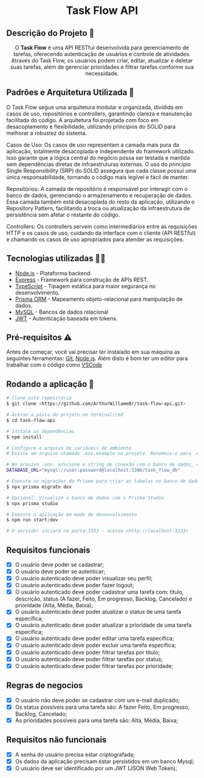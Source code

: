 <h1 align="center">Task Flow API</h1>

## Descrição do Projeto 📃

<p align="center">O <strong>Task Flow</strong> é uma API RESTful desenvolvida para gerenciamento de tarefas, oferecendo autenticação de usuários e controle de atividades. Através do Task Flow, os usuários podem criar, editar, atualizar e deletar suas tarefas, além de gerenciar prioridades e filtrar tarefas conforme sua necessidade.</p>

## Padrões e Arquitetura Utilizada 🔨

O Task Flow segue uma arquitetura modular e organizada, dividida em casos de uso, repositórios e controllers, garantindo clareza e manutenção facilitada do código. A arquitetura foi projetada com foco em desacoplamento e flexibilidade, utilizando princípios do SOLID para melhorar a robustez do sistema.

Casos de Uso: Os casos de uso representam a camada mais pura da aplicação, totalmente desacoplada e independente do framework utilizado. Isso garante que a lógica central do negócio possa ser testada e mantida sem dependências diretas de infraestruturas externas. O uso do princípio Single Responsibility (SRP) do SOLID assegura que cada classe possui uma única responsabilidade, tornando o código mais legível e fácil de manter.

Repositórios: A camada de repositório é responsável por interagir com o banco de dados, gerenciando o armazenamento e recuperação de dados. Essa camada também está desacoplada do resto da aplicação, utilizando o Repository Pattern, facilitando a troca ou atualização da infraestrutura de persistência sem afetar o restante do código.

Controllers: Os controllers servem como intermediários entre as requisições HTTP e os casos de uso, cuidando da interface com o cliente (API RESTful) e chamando os casos de uso apropriados para atender as requisições.

## Tecnologias utilizadas 👩‍💻
- [Node.js](https://nodejs.org/pt) - Plataforma backend.
- [Express](https://expressjs.com/pt-br/) - Framework para construção de APIs REST.
- [TypeScript](https://www.typescriptlang.org/) - Tipagem estática para maior segurança no desenvolvimento.
- [Prisma ORM](https://www.prisma.io/) - Mapeamento objeto-relacional para manipulação de dados.
- [MySQL](https://www.mysql.com/) - Bancos de dados relacional
- [JWT](https://jwt.io/) - Autenticação baseada em tokens.

## Pré-requisitos ⚠

Antes de começar, você vai precisar ter instalado em sua máquina as seguintes ferramentas:
[Git](https://git-scm.com), [Node.js](https://nodejs.org/en/). 
Além disto é bom ter um editor para trabalhar com o código como [VSCode](https://code.visualstudio.com/)

## Rodando a aplicação 🚀

```bash
# Clone este repositório
$ git clone <https://github.com/ArthurWillameBr/task-flow-api.git>

# Acesse a pasta do projeto no terminal/cmd
$ cd task-flow-api

# Instale as dependências
$ npm install

# Configure o arquivo de variáveis de ambiente
# Existe um arquivo chamado .env.example no projeto. Renomeie-o para .env e configure as variáveis de acordo com seu ambiente.

# No arquivo .env, adicione a string de conexão com o banco de dados, como por exemplo:
DATABASE_URL="mysql://user:password@localhost:3306/task_flow_db"

# Execute as migrações do Prisma para criar as tabelas no banco de dados
$ npx prisma migrate dev

# Opcional: Visualize o banco de dados com o Prisma Studio
$ npx prisma studio

# Execute a aplicação em modo de desenvolvimento
$ npm run start:dev

# O servidor inciará na porta:3333 - acesse <http://localhost:3333>
```

## Requisitos funcionais
 - [X] O usuário deve poder se cadastrar;
 - [X] O usuário deve poder se autenticar;
 - [X] O usuário autenticado deve poder visualizar seu perfil;
 - [X] O usuário autenticado deve poder fazer logout;
 - [X] O usuário autenticado deve poder cadastrar uma tarefa com: título, descrição, status (A fazer, Feito, Em progresso, Backlog, Cancelado) e prioridade (Alta, Média, Baixa);
 - [X] O usuário autenticado deve poder atualizar o status de uma tarefa específica;
 - [X] O usuário autenticado deve poder atualizar a prioridade de uma tarefa específica;
 - [X] O usuário autenticado deve poder editar uma tarefa específica;
 - [X] O usuário autenticado deve poder excluir uma tarefa específica;
 - [X] O usuário autenticado deve poder filtrar tarefas por título;
 - [X] O usuário autenticado deve poder filtrar tarefas por status;
 - [X] O usuário autenticado deve poder filtrar tarefas por prioridade;

## Regras de negocios
- [x] O usuário não deve poder se cadastrar com um e-mail duplicado;
- [X] Os status possíveis para uma tarefa são: A fazer Feito, Em progresso, Backlog, Cancelado;
- [X] As prioridades possíveis para uma tarefa são: Alta, Média, Baixa;
      
## Requisitos não funcionais
- [x] A senha do usuário precisa estar criptografada;
- [x] Os dados da aplicação precisam estar persistidos em um banco Mysql;
- [X] O usuário deve ser identificado por um JWT (JSON Web Token);
